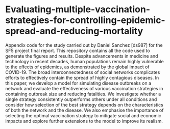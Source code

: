 # Evaluating-multiple-vaccination-strategies-for-controlling-epidemic-spread-and-reducing-mortality
Appendix code for the study carried out by Daniel Sanchez [ds987] for the SF5 project final report. This repository contains all the code used to generate the figures and results.
Despite advancements in medicine and technology in recent decades, human populations remain highly vulnerable to the effects of epidemics, as demonstrated by the global impact of COVID-19. The broad interconnectedness of social networks complicates efforts to effectively contain the spread of highly contagious diseases. In this paper, we develop a model for simulating disease outbreaks on a network and evaluate the effectiveness of various vaccination strategies in containing outbreak size and reducing fatalities. We investigate whether a single strategy consistently outperforms others under all conditions and consider how selection of the best strategy depends on the characteristics of both the network and the disease. We also emphasise the importance of selecting the optimal vaccination strategy to mitigate social and economic impacts and explore further extensions to the model to improve its realism.
